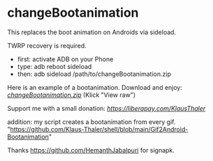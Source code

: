 # changeBootanimation
This replaces the boot animation on Androids via sideload.

TWRP recovery is required.


- first: activate ADB on your Phone
- type: adb reboot sideload
- then: adb sideload /path/to/changeBootanimation.zip

Here is an example of a bootanimation.
Download and enjoy: *[changeBootanimation.zip](https://github.com/Klaus-Thaler/changeBootanimation/releases)*
(Klick "View raw")

Support me with a small donation: *https://liberapay.com/KlausThaler*

addition: my script creates a bootanimation from every gif.
"https://github.com/Klaus-Thaler/shell/blob/main/Gif2Android-Bootanimation"

Thanks https://github.com/HemanthJabalpuri for signapk.
